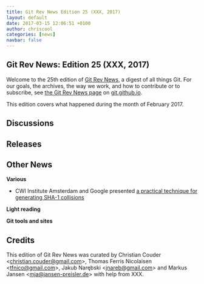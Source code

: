 ```yaml
---
title: Git Rev News Edition 25 (XXX, 2017)
layout: default
date: 2017-03-15 12:06:51 +0100
author: chriscool
categories: [news]
navbar: false
---
```


## Git Rev News: Edition 25 (XXX, 2017)

Welcome to the 25th edition of [Git Rev News](https://git.github.io/rev_news/rev_news/),
a digest of all things Git. For our goals, the archives, the way we work, and how to contribute or to
subscribe, see [the Git Rev News page](https://git.github.io/rev_news/rev_news/) on [git.github.io](http://git.github.io).

This edition covers what happened during the month of February 2017.

## Discussions

<!---
### General
-->

<!---
### Reviews
-->

<!---
### Support
-->

## Releases


## Other News

__Various__

* CWI Institute Amsterdam and Google presented [a practical technique for generating SHA-1 collisions](https://security.googleblog.com/2017/02/announcing-first-sha1-collision.html)

__Light reading__


__Git tools and sites__


## Credits

This edition of Git Rev News was curated by
Christian Couder &lt;<christian.couder@gmail.com>&gt;,
Thomas Ferris Nicolaisen &lt;<tfnico@gmail.com>&gt;,
Jakub Narębski &lt;<jnareb@gmail.com>&gt; and
Markus Jansen &lt;<mja@jansen-preisler.de>&gt;
with help from XXX.
